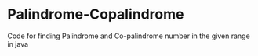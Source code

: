 # Palindrome-Copalindrome
Code for finding Palindrome and Co-palindrome number in the given range in java

